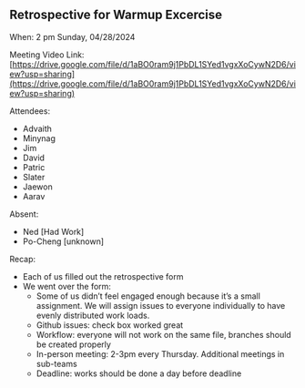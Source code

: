 ## Retrospective for Warmup Excercise
When: 2 pm Sunday, 04/28/2024

Meeting Video Link: [https://drive.google.com/file/d/1aBO0ram9j1PbDL1SYed1vgxXoCywN2D6/view?usp=sharing](https://drive.google.com/file/d/1aBO0ram9j1PbDL1SYed1vgxXoCywN2D6/view?usp=sharing)

Attendees:
- Advaith
- Minynag
- Jim
- David
- Patric
- Slater
- Jaewon
- Aarav

Absent:
- Ned [Had Work]
- Po-Cheng [unknown]

Recap:
- Each of us filled out the retrospective form
- We went over the form: 
  - Some of us didn’t feel engaged enough because it’s a small assignment. We will assign issues to everyone individually to have evenly distributed work loads. 
  - Github issues: check box worked great
  - Workflow: everyone will not work on the same file, branches should be created properly
  - In-person meeting: 2-3pm every Thursday. Additional meetings in sub-teams
  - Deadline: works should be done a day before deadline
